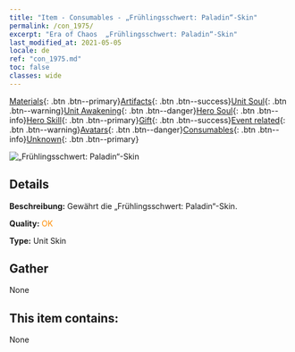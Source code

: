 ```yaml
---
title: "Item - Consumables - „Frühlingsschwert: Paladin“-Skin"
permalink: /con_1975/
excerpt: "Era of Chaos  „Frühlingsschwert: Paladin“-Skin"
last_modified_at: 2021-05-05
locale: de
ref: "con_1975.md"
toc: false
classes: wide
---
```

 [Materials](/ItemsDE/){: .btn .btn--primary}[Artifacts](/ItemsDE/Artifacts/){: .btn .btn--success}[Unit Soul](/ItemsDE/UnitSoul/){: .btn .btn--warning}[Unit Awakening](/ItemsDE/UnitAwakening/){: .btn .btn--danger}[Hero Soul](/ItemsDE/HeroSoul/){: .btn .btn--info}[Hero Skill](/ItemsDE/HeroSkill/){: .btn .btn--primary}[Gift](/ItemsDE/Gift/){: .btn .btn--success}[Event related](/ItemsDE/Events/){: .btn .btn--warning}[Avatars](/ItemsDE/Avatars/){: .btn .btn--danger}[Consumables](/ItemsDE/Consumables/){: .btn .btn--info}[Unknown](/ItemsDE/Unknown/){: .btn .btn--primary}

 ![„Frühlingsschwert: Paladin“-Skin](/images/u/ti_shengqishiqixi.jpg)

## Details
 **Beschreibung:** Gewährt die „Frühlingsschwert: Paladin“-Skin.

 **Quality:** <span style="color: #FF8C00">OK</span>

 **Type:** Unit Skin

## Gather

  None

## This item contains:

  None

